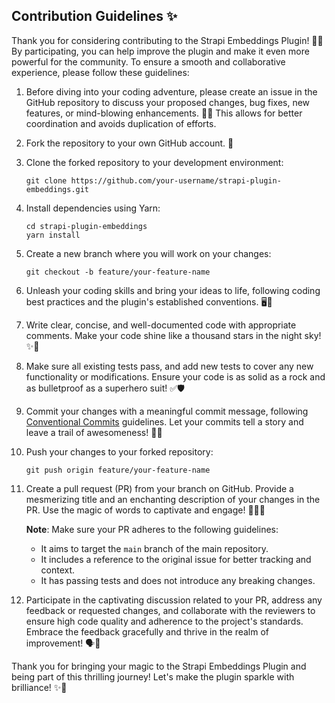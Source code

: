 ## Contribution Guidelines ✨

Thank you for considering contributing to the Strapi Embeddings Plugin! 🙌💡 By participating, you can help improve the plugin and make it even more powerful for the community. To ensure a smooth and collaborative experience, please follow these guidelines:

1. Before diving into your coding adventure, please create an issue in the GitHub repository to discuss your proposed changes, bug fixes, new features, or mind-blowing enhancements. 🚀🐛 This allows for better coordination and avoids duplication of efforts.

2. Fork the repository to your own GitHub account. 🍴

3. Clone the forked repository to your development environment:

   ```shell
   git clone https://github.com/your-username/strapi-plugin-embeddings.git
   ```

4. Install dependencies using Yarn:

   ```shell
   cd strapi-plugin-embeddings
   yarn install
   ```

5. Create a new branch where you will work on your changes:

   ```shell
   git checkout -b feature/your-feature-name
   ```

6. Unleash your coding skills and bring your ideas to life, following coding best practices and the plugin's established conventions. 🖥️🎨

7. Write clear, concise, and well-documented code with appropriate comments. Make your code shine like a thousand stars in the night sky! ✨🌟

8. Make sure all existing tests pass, and add new tests to cover any new functionality or modifications. Ensure your code is as solid as a rock and as bulletproof as a superhero suit! ✅🛡️

9. Commit your changes with a meaningful commit message, following [Conventional Commits](https://www.conventionalcommits.org/) guidelines. Let your commits tell a story and leave a trail of awesomeness! 💬💥

10. Push your changes to your forked repository:

    ```shell
    git push origin feature/your-feature-name
    ```

11. Create a pull request (PR) from your branch on GitHub. Provide a mesmerizing title and an enchanting description of your changes in the PR. Use the magic of words to captivate and engage! 🧙‍♀️📜

    **Note**: Make sure your PR adheres to the following guidelines:
    - It aims to target the `main` branch of the main repository.
    - It includes a reference to the original issue for better tracking and context.
    - It has passing tests and does not introduce any breaking changes.

12. Participate in the captivating discussion related to your PR, address any feedback or requested changes, and collaborate with the reviewers to ensure high code quality and adherence to the project's standards. Embrace the feedback gracefully and thrive in the realm of improvement! 🗣️💪

Thank you for bringing your magic to the Strapi Embeddings Plugin and being part of this thrilling journey! Let's make the plugin sparkle with brilliance! ✨🎉
